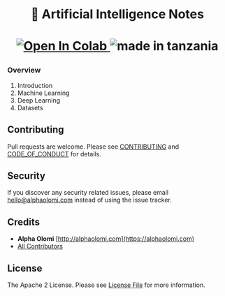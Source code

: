 <h1 align="center">🤖 Artificial Intelligence Notes<h1>

<p align="center">
<a href="https://colab.research.google.com/github/googlecolab/colabtools/blob/master/notebooks/colab-github-demo.ipynb">
  <img src="https://colab.research.google.com/assets/colab-badge.svg" alt="Open In Colab"/>
</a>

<img src="https://img.shields.io/badge/made%20in-tanzania-green?style=flat-square" alt="made in tanzania">
</p>


### Overview

1. Introduction
2. Machine Learning
3. Deep Learning
4. Datasets

## Contributing

Pull requests are welcome. Please see [CONTRIBUTING](./.github/CONTRIBUTING.md) and [CODE_OF_CONDUCT](./.github/CODE_OF_CONDUCT.md) for details.

## Security

If you discover any security related issues, please email [hello@alphaolomi.com](mailto:hello@alphaolomi.com) instead of using the issue tracker.

## Credits

- **Alpha Olomi** [http://alphaolomi.com](https://alphaolomi.com)
- [All Contributors][link-contributors]

## License

The Apache 2 License. Please see [License File](LICENSE) for more information.

[ico-license]: https://img.shields.io/badge/license-Apache2-brightgreen.svg?style=flat-square
[link-author]: https://github.com/alphaolomi
[link-contributors]: ../../contributors
